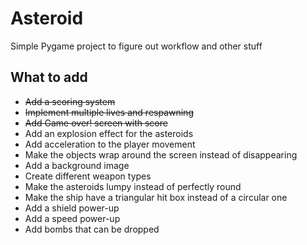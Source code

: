 # Asteroid
Simple Pygame project to figure out workflow and other stuff

## What to add
- ~~Add a scoring system~~
- ~~Implement multiple lives and respawning~~
- ~~Add Game over! screen with score~~
- Add an explosion effect for the asteroids
- Add acceleration to the player movement
- Make the objects wrap around the screen instead of disappearing
- Add a background image
- Create different weapon types
- Make the asteroids lumpy instead of perfectly round
- Make the ship have a triangular hit box instead of a circular one
- Add a shield power-up
- Add a speed power-up
- Add bombs that can be dropped
